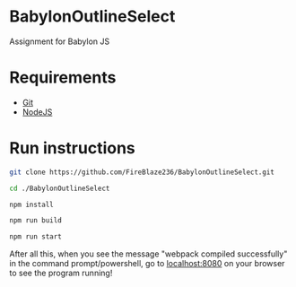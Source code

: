 # BabylonOutlineSelect
Assignment for Babylon JS

# Requirements
* [Git](https://git-scm.com/)
* [NodeJS](https://nodejs.org/)
# Run instructions

```sh
git clone https://github.com/FireBlaze236/BabylonOutlineSelect.git
```
```sh
cd ./BabylonOutlineSelect
```
```sh
npm install
```
```sh
npm run build
```
```sh
npm run start
```

After all this, when you see the message "webpack compiled successfully" in the command prompt/powershell, go to [localhost:8080](https://localhost:8080/) on your browser to see the program running!


